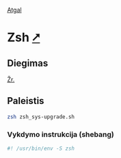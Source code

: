 [Atgal](./readme.md)

# Zsh [&#x2B67;](https://www.zsh.org/)

## Diegimas

[Žr.](../install//zsh_readme.md)

## Paleistis

```bash
zsh zsh_sys-upgrade.sh
```

### Vykdymo instrukcija (shebang)

```bash
#! /usr/bin/env -S zsh
```
